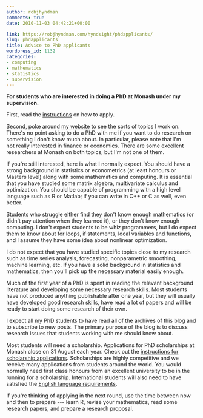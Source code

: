 ```yaml
---
author: robjhyndman
comments: true
date: 2010-11-03 04:42:21+00:00

link: https://robjhyndman.com/hyndsight/phdapplicants/
slug: phdapplicants
title: Advice to PhD applicants
wordpress_id: 1132
categories:
- computing
- mathematics
- statistics
- supervision
---
```


**For students who are interested in doing a PhD at Monash under my supervision.**

First, read the [instructions](http://www.monash.edu/business/future-students/research-degrees/how-to-apply) on how to apply.

Second, poke around [my website](/) to see the sorts of topics I work on. There's no point asking to do a PhD with me if you want to do research on something I don't know much about. In particular, please note that I'm not really interested in finance or economics. There are some excellent researchers at Monash on both topics, but I'm not one of them.

If you're still interested, here is what I normally expect. You should have a strong background in statistics or econometrics (at least honours or Masters level) along with some mathematics and computing. It is essential that you have studied some matrix algebra, multivariate calculus and optimization. You should be capable of programming with a high level language such as R or Matlab; if you can write in C++ or C as well, even better.

Students who struggle either find they don't know enough mathematics (or didn't pay attention when they learned it), or they don't know enough computing. I don't expect students to be whiz programmers, but I do expect them to know about for loops, if statements, local variables and functions, and I assume they have some idea about nonlinear optimization.

I do not expect that you have studied specific topics close to my research such as time series analysis, forecasting, nonparametric smoothing, machine learning, etc. If you have a solid background in statistics and mathematics, then you'll pick up the necessary material easily enough.

Much of the first year of a PhD is spent in reading the relevant background literature and developing some necessary research skills. Most students have not produced anything publishable after one year, but they will usually have developed good research skills, have read a lot of papers and will be ready to start doing some research of their own.

I expect all my PhD students to have read all of the archives of this blog and to subscribe to new posts. The primary purpose of the blog is to discuss research issues that students working with me should know about.

Most students will need a scholarship. Applications for PhD scholarships at Monash close on 31&nbsp;August each year. Check out the [instructions for scholarship applications](http://www.monash.edu.au/migr/apply/application/guide/). Scholarships are highly competitive and we receive many applications from students around the world. You would normally need first class honours from an excellent university to be in the running for a scholarship. International students will also need to have satisfied the [English language requirements](http://www.monash.edu.au/migr/research-degrees/handbook/chapter-two/2-2.html).

If you're thinking of applying in the next round, use the time between now and then to prepare --- learn R, revise your mathematics, read some research papers, and prepare a research proposal.
